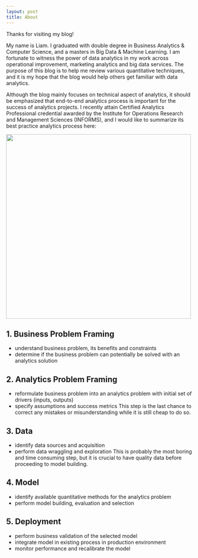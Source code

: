 ```yaml
---
layout: post
title: About
---
```


Thanks for visiting my blog!

My name is Liam. I graduated with double degree in Business Analytics & Computer Science, and a masters in Big Data & Machine Learning. I am fortunate to witness the power of data analytics in my work across operational improvement, marketing analytics and big data services. The purpose of this blog is to help me review various quantitative techniques, and it is my hope that the blog would help others get familiar with data analytics.

Although the blog mainly focuses on technical aspect of analytics, it should be emphasized that end-to-end analytics process is important for the success of analytics projects. I recently attain Certified Analytics Professional credential awarded by the Institute for Operations Research and Management Sciences (INFORMS), and I would like to summarize its best practice analytics process here:
<div class="imgcap">
<div >
    <img src="/blog/assets/overview/Analytics-Process.png" width = "500">
</div>
</div>

## 1. Business Problem Framing
* understand business problem, its benefits and constraints
* determine if the business problem can potentially be solved with an analytics solution

## 2. Analytics Problem Framing
* reformulate business problem into an analytics problem with initial set of drivers (inputs, outputs)
* specify assumptions and success metrics
This step is the last chance to correct any mistakes or misunderstanding while it is still cheap to do so.

## 3. Data
* identify data sources and acquisition 
* perform data wraggling and exploration
This is probably the most boring and time consuming step, but it is crucial to have quality data before proceeding to model building.

## 4. Model
* identify available quantitative methods for the analytics problem
* perform model building, evaluation and selection

## 5. Deployment
* perform business validation of the selected model
* integrate model in existing process in production environment
* monitor performance and recalibrate the model

